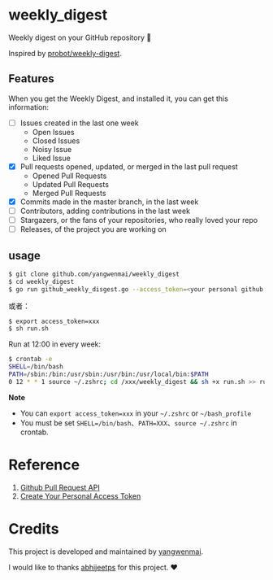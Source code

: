 # weekly_digest

Weekly digest on your GitHub repository 📆

Inspired by [probot/weekly-digest](https://github.com/probot/weekly-digest).

## Features

When you get the Weekly Digest, and installed it, you can get this information:

- [ ] Issues created in the last one week
    - Open Issues
    - Closed Issues
    - Noisy Issue
    - Liked Issue
- [x] Pull requests opened, updated, or merged in the last pull request
    - Opened Pull Requests
    - Updated Pull Requests
    - Merged Pull Requests
- [x] Commits made in the master branch, in the last week
- [ ] Contributors, adding contributions in the last week
- [ ] Stargazers, or the fans of your repositories, who really loved your repo
- [ ] Releases, of the project you are working on

## usage

```bash
$ git clone github.com/yangwenmai/weekly_digest
$ cd weekly_digest
$ go run github_weekly_disgest.go --access_token=<your personal github access_token> --owner=yangwenmai --repo=weekly_digest --end_date="2019-02-19 08:00:00" --interval=7
```

或者：

```bash
$ export access_token=xxx
$ sh run.sh
```

Run at 12:00 in every week:

```bash
$ crontab -e
SHELL=/bin/bash
PATH=/sbin:/bin:/usr/sbin:/usr/bin:/usr/local/bin:$PATH
0 12 * * 1 source ~/.zshrc; cd /xxx/weekly_digest && sh +x run.sh >> run.log 2>&1
```

**Note**

- You can `export access_token=xxx` in your `~/.zshrc` or `~/bash_profile`
- You must be set `SHELL=/bin/bash`、`PATH=XXX`、`source ~/.zshrc` in crontab.

# Reference

1. [Github Pull Request API](https://developer.github.com/v3/pulls/)
2. [Create Your Personal Access Token](https://github.com/settings/tokens/new)

# Credits 

This project is developed and maintained by [yangwenmai](https://github.com/yangwenmai).

I would like to thanks [abhijeetps](https://github.com/abhijeetps) for this project. ❤️
